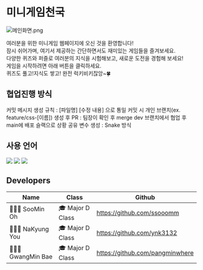 # 미니게임천국
![메인화면.png](https://github.com/ssooomm/git-term-project/blob/main/%EB%A9%94%EC%9D%B8%ED%99%94%EB%A9%B4.png) </p>
여러분을 위한 미니게임 웹페이지에 오신 것을 환영합니다! <br> 잠시 쉬어가며, 여기서 제공하는 간단하면서도 재미있는 게임들을 즐겨보세요. <br>
다양한 퀴즈와 퍼즐로 여러분의 지식을 시험해보고, 새로운 도전을 경험해 보세요! <br> 게임을 시작하려면 아래 버튼을 클릭하세요.<br>
퀴즈도 풀고!지식도 쌓고! 완전 럭키비키잖앙~🍀

## 협업진행 방식
커밋 메시지 생성 규칙 : [파일명] [수정 내용] 으로 통일
커밋 시 개인 브랜치(ex. feature/css-[이름]) 생성 후 PR : 팀장이 확인 후 merge
dev 브랜치에서 협업 후 main에 배포
슬랙으로 상황 공유
변수 생성 : Snake 방식

## 사용 언어
<img src="https://img.shields.io/badge/html5-E34F26?style=plastic&logo=html5&logoColor=white"/>
<img src="https://img.shields.io/badge/css3-1572B6?style=plastic&logo=css3&logoColor=white"/>
<img src="https://img.shields.io/badge/javascript-F7DF1E?style=plastic&logo=javascript&logoColor=white"/>

## Developers
| Name | Class | Github |
|-|-|-|
| 👩🏻‍💻 SooMin Oh | 🎓 Major D Class | https://github.com/ssooomm |
| 👩🏻‍💻 NaKyung You | 🎓 Major D Class | https://github.com/ynk3132 |
| 👨🏻‍💻 GwangMin Bae | 🎓 Major D Class | https://github.com/pangminwhere |

